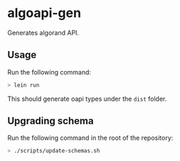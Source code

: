 # algoapi-gen

Generates algorand API.

## Usage

Run the following command:

```sh
> lein run
```

This should generate oapi types under the `dist` folder.

## Upgrading schema

Run the following command in the root of the repository:

```sh
> ./scripts/update-schemas.sh
```
